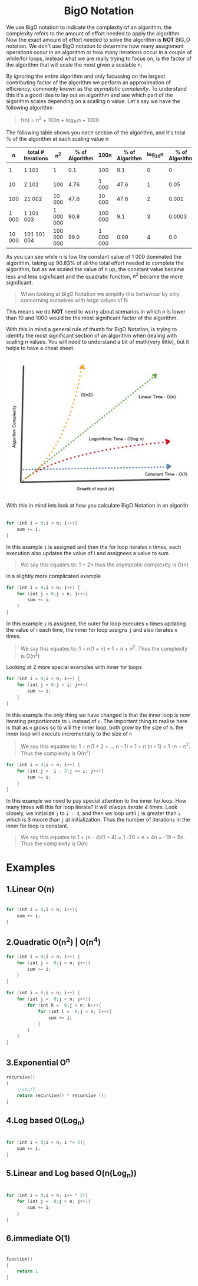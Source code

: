 <div align="center"><h1> BigO Notation </h1></div>

We use BigO notation to indicate the complexity of an algorithm, the complexity refers to the amount of effort needed to
apply the algorithm. Now the exact amount of effort needed to solve the algorithm is **NOT** BIG_O notation. We don't
use BigO notation to determine how many assignment operations occur in an algorithm or how many iterations occur in a
couple of while/for loops, instead what we are really trying to focus on, is the factor of the algorithm that will scale
the most given a scalable n.

By ignoring the entire algorithm and only focussing on the largest contributing factor of the algorithm we perform an
approximation of efficiency, commonly known as the *asymptotic complexity*. To understand this it's a good idea to lay out an
algorithm and see which part of the algorithm scales depending on a scalling n value. Let's say we have the following algorithm

> f(n) = n<sup>2</sup> + 100n + log<sub>10</sub>n + 1000

The following table shows you each section of the algorithm, and it's total % of the algorithm at each scaling value n

| n | total # Iterations | n<sup>2</sup> | % of Algorithm | 100n | % of Algorithm | log<sub>10</sub>n | % of Algorithm |  1000 | % of Algorithm |
| --- | --- | --- | --- | --- | --- | --- | --- | --- | --- |
| 1 | 1 101 | 1 | 0.1 | 100 | 9.1 | 0 | 0 | 1 000 | 90.83 |
| 10 | 2 101 | 100 | 4.76 | 1 000 | 47.6 | 1 | 0.05 | 1 000 | 47.6 |
| 100 | 21 002 | 10 000 | 47.6 | 10 000 | 47.6 | 2 | 0.001 | 1 000 | 4.76 |
| 1 000 | 1 101 003 | 1 000 000 | 90.8 | 100 000 | 9.1 | 3 | 0.0003 | 1 000 | 0.09 |
| 10 000 | 101 101 004 | 100 000 000 | 99.0 | 1 000 000 | 0.99 | 4 | 0.0 | 1 000 | 0.001 |

As you can see while n is low the constant value of 1 000 dominated the algorithm, taking up 90.83% of all the total
effort needed to complete the algorithm, but as we scaled the value of n up, the constant value became less and less
significant and the quadratic function, *n<sup>2</sup>* became the more significant.

> When looking at BigO Notation we simplify this behaviour by only concerning ourselves with large values of N

This means we do **NOT** need to worry about scenarios in which n is lower than 10 and 1000 would be the most
significant factor of the algorithm.

With this in mind a general rule of thumb for BigO Notation, is trying to identify the most significant section of an
algorithm when dealing with scaling n values. You will need to understand a bit of math(very little), but it helps to
have a cheat sheet.

<img src="images/complexity.png" alt="complexity graph">

With this in mind lets look at how you calculate BigO Notation in an algorith

```kotlin

for (int i = 0;i < n; i++){
    sum += i;
}

```

In this example `i` is assigned and then the for loop iterates `n` times, each execution also updates the value of i and 
assignees a value to sum

> We say this equates to: 1 + 2n thus the asymptotic complexity is O(n)

in a slightly more complicated example

```kotlin
for (int i = 0;i < n; i++) {
    for (int j = 0;j < n; j++){
        sum += i;
    }
}
```

In this example `i` is assigned, the outer for loop executes `n` times updating the value of i each time, the 
inner for loop assigns `j` and also iterates `n` times. 

> We say this equates to: 1 + n(1 + n) = 1 + n + n<sup>2</sup>. Thus the complexity is O(n<sup>2</sup>)


Looking at 2 more special examples with inner for loops

```kotlin
for (int i = 0;i < n; i++) {
    for (int j = 0;j < i; j++){
        sum += i;
    }
}
```

In this example the only thing we have changed is that the inner loop is now iterating proportionate to `i` instead of `n`. 
The important thing to realise here is that as `n` grows so to will the inner  loop, both grow by the size of 
n. the inner loop will execute incrementally to the size of `n`

> We say this equates to: 1 + n(1 + 2 + ... n - 1) = 1 + n (n - 1)  = 1 -n + n<sup>2</sup>. Thus the complexity is O(n<sup>2</sup>) 

```kotlin
for (int i = 4;i < n; i++) {
    for (int j =  i - 3;j <= i; j++){
        sum += i;
    }
}
```

In  this example we need to pay special attention to the inner for loop. How many times will this for loop iterate? It 
will *always iterate 4 times*. Look closely, we initialize `j` to `i - 3`, and then we loop until `j` is greater than `i` 
which is 3 moore than `j` at initialization. Thus the number of iterations in the inner for loop is constant.

> We say this equates to 1 + (n - 4)(1 + 4) = 1 -20 + n + 4n = -19 + 5n. Thus the complexity is O(n) 

# Examples

## 1.Linear O(n)

```kotlin

for (int i = 0;i < n; i++){
    sum += i;
}
```

## 2.Quadratic  O(n<sup>2</sup>) |  O(n<sup>4</sup>)

```kotlin
for (int i = 0;i < n; i++) {
    for (int j =  0;j < n; j++){
        sum += i;
    }
}
```

```kotlin
for (int i = 0;i < n; i++) {
    for (int j =  0;j < n; j++){
        for (int k =  0;j < n; k++){
            for (int l =  0;j < n; l++){
                sum += i;
            }
        }
    }
}
```

## 3.Exponential  O<sup>n</sup>

```kotlin
recursive()
{
    //stuff 
    return recursive() * recursive ();
}
```

## 4.Log based O(Log<sub>n</sub>)

```kotlin

for (int i = 0;i < n; i *= 2){
    sum += i;
}
```

## 5.Linear and Log based O(n(Log<sub>n</sub>))
```kotlin

for (int i = 0;i < n; i++ * 2){
    for (int j =  0;j < n; j++){
        sum += i;
    }
}
```

## 6.immediate  O(1)

```kotlin

function()
{
    return 1
}
```
